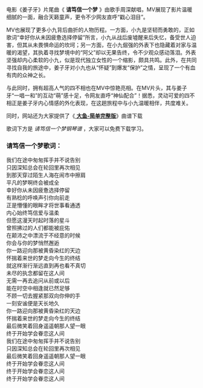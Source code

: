 

电影《姜子牙》片尾曲《 **请笃信一个梦** 》由歌手周深献唱，MV展现了影片温暖细腻的一面，融合天籁童声，更令不少网友直呼“戳心泪目”。

MV也展现了更多小九背后曲折的人物历程。一方面，小九是坚韧而勇敢的，正如歌词“幸好你从未因疲惫选择停留”所言，小九从战后废墟醒来后失忆，备受世人迫害，但其从未畏惧命运的坎坷；另一方面，在小九倔强的外表下也隐藏着对家与温暖的渴望，其执着寻找梦境中的“阿父”却以无果告终，令不少观众感动落泪。外表坚强却内心柔软的小九，似是现代独立女性的一个缩影，颇具共鸣。此外，在共同寻找自我的旅途中，姜子牙对小九也从“怀疑”到爆发“保护”之情，呈现了一个有血有肉的众神之长。

与此同时，拥有超高人气的四不相也在MV中惊艳亮相。在MV片头，其与姜子牙“一唱一和”的互动“萌”感十足，令网友直呼“神仙配合”！据悉，灵动可爱的四不相正是姜子牙内心情感的外化表现，在这趟旅程中与小九温暖相伴，共度难关。

同时，网站还为大家提供了《[ **大鱼-简单完整版**](Music-11957-大鱼-简单完整版.html "大鱼-简单完整版")》曲谱下载

歌词下方是 _请笃信一个梦钢琴谱_ ，大家可以免费下载学习。

### 请笃信一个梦歌词：

我们在途中匆匆挥手并不说告别  
只因深知总会在轮回里再次相见  
到那天穿过陌生人海在闹市中擦肩  
平凡的梦啊终会被成全  
幸好你从未因疲惫选择停留  
有熟稔的呼唤声引你向前走  
正是懵懂的眼眸才将世事看通透  
内心始终笃信爱与温柔  
但愿这漫天时起时落的星斗  
曾照拂过的人们都能被庇佑  
在颠沛之中漂流于不经意的时候  
你会与你的梦悄然邂逅  
你一路迎向那被黄昏染红的天边  
怀揣着来世的梦走向今生的终结  
就这样渐行渐远直到再也看不真切  
未尽的执念都留在这人间  
无需一再去追问从前或以后  
能在时空中相逢就已然足够  
不顾一切去握紧那双向你伸的手  
一刻安谧便是天长地久  
你一路迎向那被黄昏染红的天边  
怀揣着来世的梦走向今生的终结  
最后微笑着回身遥遥朝那人望一眼  
终于开始学会眷恋这人间  
我们在途中匆匆挥手并不说告别  
只因深知总会在轮回里再次相见  
最后微笑着回身遥遥朝那人望一眼  
终于开始学会眷恋这人间  
终于开始学会眷恋这人间  
终于开始学会眷恋这人间

